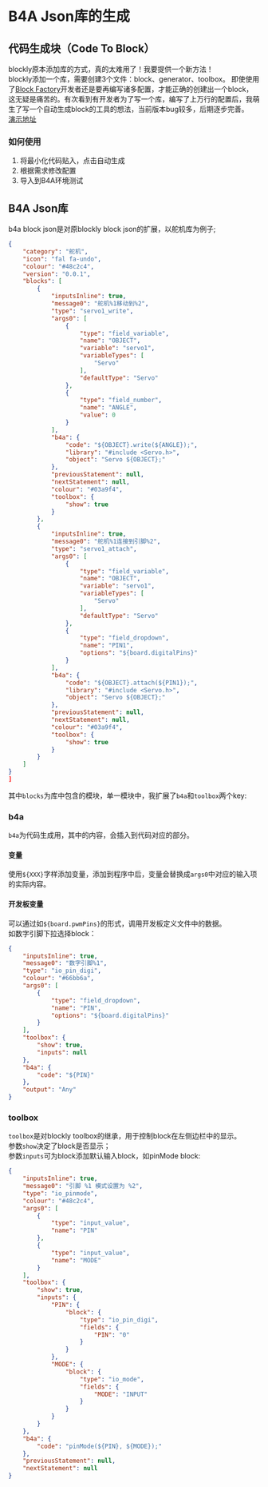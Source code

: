 # B4A Json库的生成  
## 代码生成块（Code To Block）  
blockly原本添加库的方式，真的太难用了！我要提供一个新方法！  
blockly添加一个库，需要创建3个文件：block、generator、toolbox。
即使使用了[Block Factory](https://blockly-demo.appspot.com/static/demos/blockfactory/index.html)开发者还是要再编写诸多配置，才能正确的创建出一个block，这无疑是痛苦的。有次看到有开发者为了写一个库，编写了上万行的配置后，我萌生了写一个自动生成block的工具的想法，当前版本bug较多，后期逐步完善。  
[演示地址](https://b4a.clz.me/creator/)

### 如何使用  
1. 将最小化代码贴入，点击自动生成  
2. 根据需求修改配置  
3. 导入到B4A环境测试  

## B4A Json库  
b4a block json是对原blockly block json的扩展，以舵机库为例子;
```json
{
    "category": "舵机",
    "icon": "fal fa-undo",
    "colour": "#48c2c4",
    "version": "0.0.1",
    "blocks": [
        {
            "inputsInline": true,
            "message0": "舵机%1移动到%2",
            "type": "servo1_write",
            "args0": [
                {
                    "type": "field_variable",
                    "name": "OBJECT",
                    "variable": "servo1",
                    "variableTypes": [
                        "Servo"
                    ],
                    "defaultType": "Servo"
                },
                {
                    "type": "field_number",
                    "name": "ANGLE",
                    "value": 0
                }
            ],
            "b4a": {
                "code": "${OBJECT}.write(${ANGLE});",
                "library": "#include <Servo.h>",
                "object": "Servo ${OBJECT};"
            },
            "previousStatement": null,
            "nextStatement": null,
            "colour": "#03a9f4",
            "toolbox": {
                "show": true
            }
        },
        {
            "inputsInline": true,
            "message0": "舵机%1连接到引脚%2",
            "type": "servo1_attach",
            "args0": [
                {
                    "type": "field_variable",
                    "name": "OBJECT",
                    "variable": "servo1",
                    "variableTypes": [
                        "Servo"
                    ],
                    "defaultType": "Servo"
                },
                {
                    "type": "field_dropdown",
                    "name": "PIN1",
                    "options": "${board.digitalPins}"
                }
            ],
            "b4a": {
                "code": "${OBJECT}.attach(${PIN1});",
                "library": "#include <Servo.h>",
                "object": "Servo ${OBJECT};"
            },
            "previousStatement": null,
            "nextStatement": null,
            "colour": "#03a9f4",
            "toolbox": {
                "show": true
            }
        }
    ]
}
]
```

其中`blocks`为库中包含的模块，单一模块中，我扩展了`b4a`和`toolbox`两个key:  
### b4a  
`b4a`为代码生成用，其中的内容，会插入到代码对应的部分。  

#### 变量  
使用`${XXX}`字样添加变量，添加到程序中后，变量会替换成`args0`中对应的输入项的实际内容。  
#### 开发板变量  
可以通过如`${board.pwmPins}`的形式，调用开发板定义文件中的数据。  
如数字引脚下拉选择block：  
```json
{
    "inputsInline": true,
    "message0": "数字引脚%1",
    "type": "io_pin_digi",
    "colour": "#66bb6a",
    "args0": [
        {
            "type": "field_dropdown",
            "name": "PIN",
            "options": "${board.digitalPins}"
        }
    ],
    "toolbox": {
        "show": true,
        "inputs": null
    },
    "b4a": {
        "code": "${PIN}"
    },
    "output": "Any"
}
```

### toolbox  
`toolbox`是对blockly toolbox的继承，用于控制block在左侧边栏中的显示。  
参数`show`决定了block是否显示；  
参数`inputs`可为block添加默认输入block，如pinMode block:  
```json
{
    "inputsInline": true,
    "message0": "引脚 %1 模式设置为 %2",
    "type": "io_pinmode",
    "colour": "#48c2c4",
    "args0": [
        {
            "type": "input_value",
            "name": "PIN"
        },
        {
            "type": "input_value",
            "name": "MODE"
        }
    ],
    "toolbox": {
        "show": true,
        "inputs": {
            "PIN": {
                "block": {
                    "type": "io_pin_digi",
                    "fields": {
                        "PIN": "0"
                    }
                }
            },
            "MODE": {
                "block": {
                    "type": "io_mode",
                    "fields": {
                        "MODE": "INPUT"
                    }
                }
            }
        }
    },
    "b4a": {
        "code": "pinMode(${PIN}, ${MODE});"
    },
    "previousStatement": null,
    "nextStatement": null
}
```  

